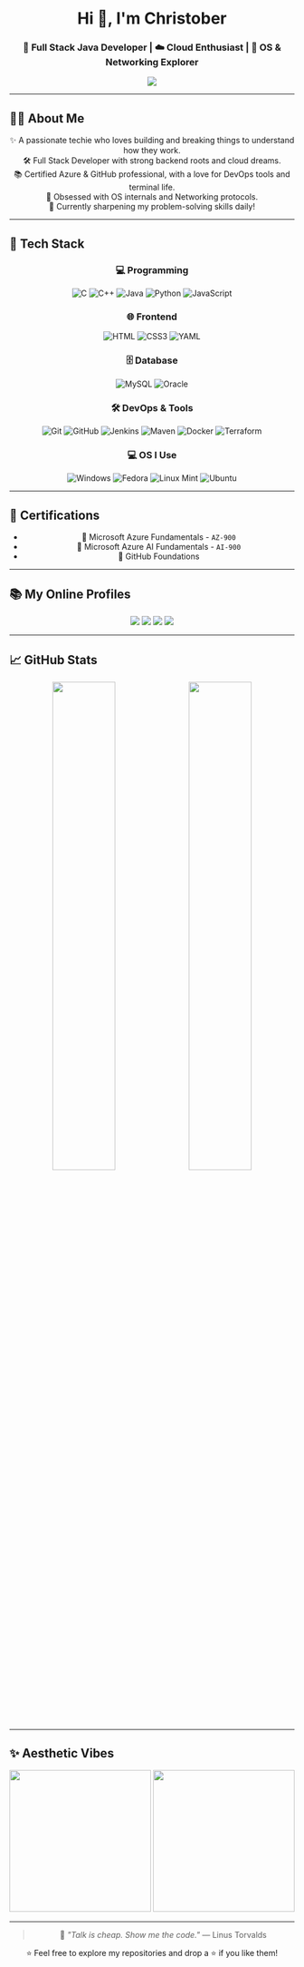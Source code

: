 <!-- Header Section -->
<h1 align="center">Hi 👋, I'm Christober</h1>
<h3 align="center">🚀 Full Stack Java Developer | ☁️ Cloud Enthusiast | 🧠 OS & Networking Explorer</h3>

<p align="center">
  <img src="https://readme-typing-svg.herokuapp.com?font=Fira+Code&duration=3000&pause=1000&color=00FFD5&center=true&vCenter=true&width=435&lines=Tech+Enthusiast+%F0%9F%94%A5;Cloud+%26+DevOps+Learner+%F0%9F%93%8D;Problem+Solver+on+LeetCode+%F0%9F%92%BB;OS+%26+Network+Geek+%F0%9F%93%B1" />
</p>

---

## 🧑‍💻 About Me  
<div align="center">

✨ A passionate techie who loves building and breaking things to understand how they work.  
🛠️ Full Stack Developer with strong backend roots and cloud dreams.  
📚 Certified Azure & GitHub professional, with a love for DevOps tools and terminal life.  
🧠 Obsessed with OS internals and Networking protocols.  
🎯 Currently sharpening my problem-solving skills daily!

</div>

---

## 🔧 Tech Stack

<div align="center">

### 💻 Programming  
![C](https://img.shields.io/badge/C-00599C?style=flat-square&logo=c&logoColor=white)
![C++](https://img.shields.io/badge/C++-00599C?style=flat-square&logo=c%2B%2B&logoColor=white)
![Java](https://img.shields.io/badge/Java-007396?style=flat-square&logo=java&logoColor=white)
![Python](https://img.shields.io/badge/Python-3776AB?style=flat-square&logo=python&logoColor=white)
![JavaScript](https://img.shields.io/badge/JavaScript-F7DF1E?style=flat-square&logo=javascript&logoColor=black)

### 🌐 Frontend  
![HTML](https://img.shields.io/badge/HTML5-E34F26?style=flat-square&logo=html5&logoColor=white)
![CSS3](https://img.shields.io/badge/CSS3-1572B6?style=flat-square&logo=css3&logoColor=white)
![YAML](https://img.shields.io/badge/YAML-000000?style=flat-square&logo=yaml&logoColor=white)

### 🗄️ Database  
![MySQL](https://img.shields.io/badge/MySQL-4479A1?style=flat-square&logo=mysql&logoColor=white)
![Oracle](https://img.shields.io/badge/Oracle-F80000?style=flat-square&logo=oracle&logoColor=white)

### 🛠️ DevOps & Tools  
![Git](https://img.shields.io/badge/Git-F05032?style=flat-square&logo=git&logoColor=white)
![GitHub](https://img.shields.io/badge/GitHub-181717?style=flat-square&logo=github&logoColor=white)
![Jenkins](https://img.shields.io/badge/Jenkins-D24939?style=flat-square&logo=jenkins&logoColor=white)
![Maven](https://img.shields.io/badge/Maven-C71A36?style=flat-square&logo=apache-maven&logoColor=white)
![Docker](https://img.shields.io/badge/Docker-2496ED?style=flat-square&logo=docker&logoColor=white)
![Terraform](https://img.shields.io/badge/Terraform-7B42BC?style=flat-square&logo=terraform&logoColor=white)

### 💻 OS I Use  
![Windows](https://img.shields.io/badge/Windows-0078D6?style=flat-square&logo=windows&logoColor=white)
![Fedora](https://img.shields.io/badge/Fedora-294172?style=flat-square&logo=fedora&logoColor=white)
![Linux Mint](https://img.shields.io/badge/Linux_Mint-87CF3E?style=flat-square&logo=linux-mint&logoColor=white)
![Ubuntu](https://img.shields.io/badge/Ubuntu-E95420?style=flat-square&logo=ubuntu&logoColor=white)

</div>

---

## 📜 Certifications

<div align="center">

- 📘 Microsoft Azure Fundamentals - `AZ-900`  
- 🤖 Microsoft Azure AI Fundamentals - `AI-900`  
- 🧰 GitHub Foundations

</div>

---

## 📚 My Online Profiles

<p align="center">
  <a href="https://leetcode.com/u/christobers/"><img src="https://img.shields.io/badge/LeetCode-FFA116?style=for-the-badge&logo=leetcode&logoColor=white" /></a>
  <a href="https://www.hackerrank.com/christobersg"><img src="https://img.shields.io/badge/HackerRank-2EC866?style=for-the-badge&logo=hackerrank&logoColor=white" /></a>
  <a href="https://www.linkedin.com/in/christobers/"><img src="https://img.shields.io/badge/LinkedIn-0077B5?style=for-the-badge&logo=linkedin&logoColor=white" /></a>
  <a href="https://christobers.medium.com/"><img src="https://img.shields.io/badge/Medium-000000?style=for-the-badge&logo=medium&logoColor=white" /></a>
</p>

---

## 📈 GitHub Stats

<p align="center">
  <img src="https://github-readme-stats.vercel.app/api?username=christobers&show_icons=true&theme=calm" width="47%" />
  <img src="https://github-readme-streak-stats.herokuapp.com/?user=christobers&theme=calm" width="47%" />
</p>

---

## ✨ Aesthetic Vibes

<p align="center">
  <img src="https://media.giphy.com/media/13HgwGsXF0aiGY/giphy.gif" width="250" />
  <img src="https://media.giphy.com/media/du3J3cXyzhj75IOgvA/giphy.gif" width="250" />
</p>

---

<div align="center">
  
> 🧠 *"Talk is cheap. Show me the code."* — Linus Torvalds  
  
⭐ Feel free to explore my repositories and drop a ⭐ if you like them!

</div>
